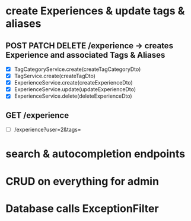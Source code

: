 # create Experiences & update tags & aliases
<!-- - [ ] GET /tags -->
## POST PATCH DELETE /experience -> creates Experience and associated Tags & Aliases
  - [x] TagCategoryService.create(createTagCategoryDto)
  - [x] TagService.create(createTagDto)
  - [x] ExperienceService.create(createExperienceDto)
  - [x] ExperienceService.update(updateExperienceDto)
  - [x] ExperienceService.delete(deleteExperienceDto)

## GET /experience
- [ ] /experience?user=2&tags= 

# search & autocompletion endpoints
# CRUD on everything for admin

# Database calls ExceptionFilter